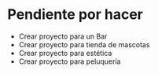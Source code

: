 # Pendiente por hacer


- Crear proyecto para un Bar
- Crear proyecto para tienda de mascotas
- Crear proyecto para estética
- Crear proyecto para peluquería
